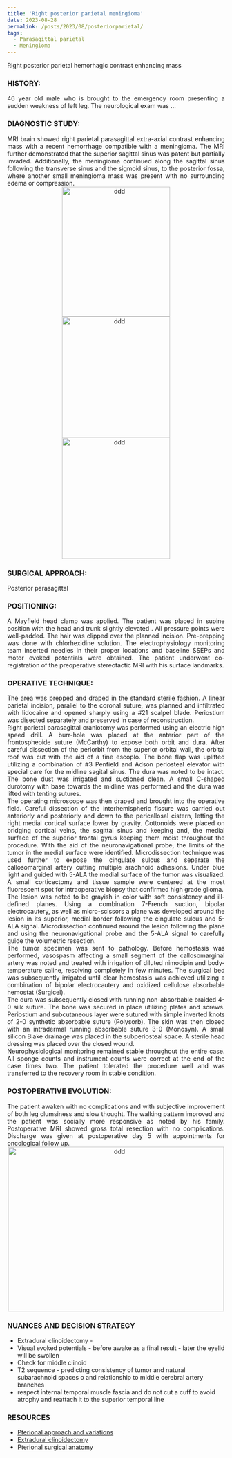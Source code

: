 ```yaml
---
title: 'Right posterior parietal meningioma'
date: 2023-08-28
permalink: /posts/2023/08/posteriorparietal/
tags:
  - Parasagittal parietal
  - Meningioma
---
```

Right posterior parietal hemorhagic contrast enhancing mass

### HISTORY: 
<div style="text-align: justify"> 46 year old male who is brought to the emergency room presenting a sudden weakness of left leg. The neurological exam was ... </div> 

### DIAGNOSTIC STUDY: 
<div style="text-align: justify"> MRI brain showed right parietal parasagittal extra-axial contrast enhancing mass with a recent hemorrhage compatible with 
  a meningioma. The MRI further demonstrated that the superior sagittal sinus was patent but partially invaded. Additionally, the meningioma continued along the sagittal sinus following the transverse sinus and the sigmoid sinus, to the posterior fossa, where another small meningioma mass was present with no surrounding edema or compression.  </div> 

<div align="center">
       <img src="https://lsainzvillalba.github.io/images/posteriorparietal1.png" alt="ddd" height="300" width="250">
   </div>
<div align="center">
       <img src="https://lsainzvillalba.github.io/images/posteriorparietal2.png" alt="ddd" height="280" width="250">
   </div>
<div align="center">
       <img src="https://lsainzvillalba.github.io/images/posteriorparietal3.png" alt="ddd" height="280" width="250">
   </div>
   
### SURGICAL APPROACH:
Posterior parasagittal 

### POSITIONING: 
<div style="text-align: justify"> A Mayfield head clamp was applied. The patient was placed in supine position 
  with the head and trunk slightly elevated . All pressure points were well-padded. The hair was clipped over the planned incision. 
  Pre-prepping was done with chlorhexidine solution. The electrophysiology monitoring team inserted needles in their proper locations and 
  baseline SSEPs and motor evoked potentials were obtained. The patient underwent co-registration of the 
  preoperative stereotactic MRI with his surface landmarks. </div> 

### OPERATIVE TECHNIQUE:
<div style="text-align: justify"> The area was prepped and draped in the standard sterile fashion. A linear parietal incision, parallel to the coronal suture, was planned and infiltrated with lidocaine and opened sharply using a #21 scalpel blade. Periostium was disected separately and preserved in case of reconstruction.</div> 

<div style="text-align: justify"> Right parietal parasagittal craniotomy was performed using an electric high speed drill. A burr-hole was placed at the anterior part of the frontospheoide suture (McCarthy) to expose both orbit and dura. After careful dissection of the periorbit from the superior orbital wall, the orbital roof was cut with the aid of a fine escoplo. The bone flap was uplifted utilizing a combination of #3 Penfield and Adson periosteal elevator with special care for the midline sagital sinus. 
  The dura was noted to be intact. The bone dust was irrigated and suctioned clean. A small C-shaped durotomy with base towards the 
  midline was performed and the dura was lifted with tenting sutures. </div> 

<div style="text-align: justify"> The operating microscope was then draped and brought into the operative field. Careful dissection 
  of the interhemispheric fissure was carried out anteriorly and posteriorly and down to the pericallosal cistern, letting the right 
  medial cortical surface lower by gravity. Cottonoids were placed on bridging cortical veins, the sagittal sinus and keeping and, 
  the medial surface of the superior frontal gyrus keeping them moist throughout the procedure. With the aid of the neuronavigational 
  probe, the limits of the tumor in the medial surface were identified. Microdissection technique was used further to expose the 
  cingulate sulcus and separate the callosomarginal artery cutting multiple arachnoid adhesions.  Under blue light and guided with 5-ALA 
  the medial surface of the tumor was visualized. A small corticectomy and tissue sample were centered at the most fluorescent spot 
  for intraoperative biopsy that confirmed high grade glioma. </div> 

<div style="text-align: justify"> The lesion was noted to be grayish in color with soft consistency and ill-defined planes. 
  Using a combination 7-French suction, bipolar electrocautery, as well as micro-scissors a plane was developed around the lesion 
  in its superior, medial border following the cingulate sulcus and 5-ALA signal. Microdissection continued around the lesion 
  following the plane and using the neuronavigational probe and the 5-ALA signal to carefully guide the volumetric resection. </div> 

<div style="text-align: justify"> The tumor specimen was sent to pathology. Before hemostasis was performed, vasospasm affecting a 
  small segment of the callosomarginal artery was noted and treated with irrigation of diluted nimodipin and body-temperature saline, 
  resolving completely in few minutes. The surgical bed was subsequently irrigated until clear hemostasis was achieved utilizing a 
  combination of bipolar electrocautery and oxidized cellulose absorbable hemostat (Surgicel). </div> 

<div style="text-align: justify"> The dura was subsequently closed with running non-absorbable braided 4-0 silk suture. 
  The bone was secured in place utilizing plates and screws. Periostium and subcutaneous layer were sutured with simple inverted 
  knots of 2-0 synthetic absorbable suture (Polysorb). The skin was then closed with an intradermal running absorbable suture 3-0 
  (Monosyn). A small silicon Blake drainage was placed in the subperiosteal space. A sterile head dressing was placed over the closed wound.</div> 

<div style="text-align: justify"> Neurophysiological monitoring remained stable throughout the entire case. All sponge counts 
  and instrument counts were correct at the end of the case times two. The patient tolerated the procedure well and was transferred 
  to the recovery room in stable condition.</div> 

### POSTOPERATIVE EVOLUTION: 
<div style="text-align: justify"> The patient awaken with no complications and with subjective improvement of both leg clumsiness 
  and slow thought. The walking pattern improved and the patient was socially more responsive as noted by his family. Postoperative 
  MRI showed gross total resection with no complications. Discharge was given at postoperative day 5 with appointments for oncological follow up. </div> 

<div align="center">
       <img src="https://lsainzvillalba.github.io/images/posteriorparietal_post.png" alt="ddd" height="380" width="500">
   </div>

### NUANCES AND DECISION STRATEGY
- Extradural clinoidectomy - 
- Visual evoked potentials - before awake as a final result - later the eyelid will be swollen
- Check for middle clinoid
- T2 sequence - predicting consistency of tumor and natural subarachnoid spaces o and relationship to middle cerebral artery branches
- respect internal temporal muscle fascia  and do not cut a cuff to avoid atrophy and reattach it to the superior temporal line

### RESOURCES
- [Pterional approach and variations](https://www.neurosurgicalatlas.com/volumes/cranial-approaches/pterional-craniotomy)
- [Extradural clinoidectomy](https://www.neurosurgicalatlas.com/volumes/cranial-approaches/clinoidectomy/extradural-clinoidectomy)
- [Pterional surgical anatomy](https://www.cureus.com/articles/23943-immersive-surgical-anatomy-of-the-frontotemporal-orbitozygomatic-approach#!/)
